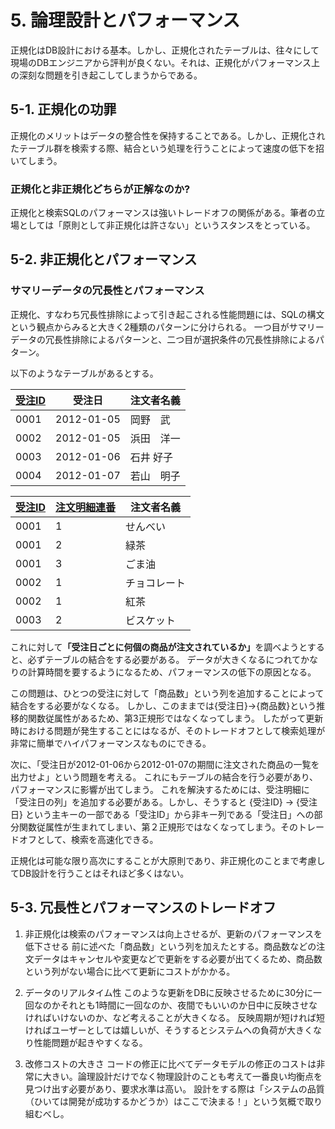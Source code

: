 # 5. 論理設計とパフォーマンス

正規化はDB設計における基本。しかし、正規化されたテーブルは、往々にして現場のDBエンジニアから評判が良くない。それは、正規化がパフォーマンス上の深刻な問題を引き起こしてしまうからである。

## 5-1. 正規化の功罪
正規化のメリットはデータの整合性を保持することである。しかし、正規化されたテーブル群を検索する際、結合という処理を行うことによって速度の低下を招いてしまう。

### 正規化と非正規化どちらが正解なのか?
正規化と検索SQLのパフォーマンスは強いトレードオフの関係がある。筆者の立場としては「原則として非正規化は許さない」というスタンスをとっている。

## 5-2. 非正規化とパフォーマンス

### サマリーデータの冗長性とパフォーマンス
正規化、すなわち冗長性排除によって引き起こされる性能問題には、SQLの構文という観点からみると大きく2種類のパターンに分けられる。
一つ目がサマリーデータの冗長性排除によるパターンと、二つ目が選択条件の冗長性排除によるパターン。

以下のようなテーブルがあるとする。

|<u>受注ID</u>|受注日|注文者名義|
|----|----|----|
|0001|2012-01-05|岡野　武|
|0002|2012-01-05|浜田　洋一|
|0003|2012-01-06|石井 好子|
|0004|2012-01-07|若山　明子|

|<u>受注ID<u>|<u>注文明細連番</u>|注文者名義|
|----|----|----|
|0001|1|せんべい|
|0001|2|緑茶|
|0001|3|ごま油|
|0002|1|チョコレート|
|0002|1|紅茶|
|0003|2|ビスケット|

これに対して<strong>「受注日ごとに何個の商品が注文されているか」</strong>を調べようとすると、必ずテーブルの結合をする必要がある。
データが大きくなるにつれてかなりの計算時間を要するようになるため、パフォーマンスの低下の原因となる。

この問題は、ひとつの受注に対して「商品数」という列を追加することによって結合をする必要がなくなる。
しかし、このままでは{受注日}→{商品数}という推移的関数従属性があるため、第3正規形ではなくなってしまう。
したがって更新時における問題が発生することにはなるが、そのトレードオフとして検索処理が非常に簡単でハイパフォーマンスなものにできる。

次に、「受注日が2012-01-06から2012-01-07の期間に注文された商品の一覧を出力せよ」という問題を考える。
これにもテーブルの結合を行う必要があり、パフォーマンスに影響が出てしまう。
これを解決するためには、受注明細に「受注日の列」を追加する必要がある。しかし、そうすると {受注ID} → {受注日} という主キーの一部である「受注ID」から非キー列である「受注日」への部分関数従属性が生まれてしまい、第２正規形ではなくなってしまう。そのトレードオフとして、検索を高速化できる。

正規化は可能な限り高次にすることが大原則であり、非正規化のことまで考慮してDB設計を行うことはそれほど多くはない。

## 5-3. 冗長性とパフォーマンスのトレードオフ

1. 非正規化は検索のパフォーマンスは向上させるが、更新のパフォーマンスを低下させる
前に述べた「商品数」という列を加えたとする。商品数などの注文データはキャンセルや変更などで更新をする必要が出てくるため、商品数という列がない場合に比べて更新にコストがかかる。

2. データのリアルタイム性
このような更新をDBに反映させるために30分に一回なのかそれとも1時間に一回なのか、夜間でもいいのか日中に反映させなければいけないのか、など考えることが大きくなる。
反映周期が短ければ短ければユーザーとしては嬉しいが、そうするとシステムへの負荷が大きくなり性能問題が起きやすくなる。

3. 改修コストの大きさ
コードの修正に比べてデータモデルの修正のコストは非常に大きい。論理設計だけでなく物理設計のことも考えて一番良い均衡点を見つけ出す必要があり、要求水準は高い。
設計をする際は「システムの品質（ひいては開発が成功するかどうか）はここで決まる！」という気概で取り組むべし。
